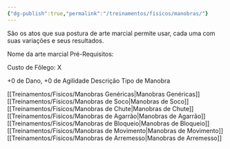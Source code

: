 ```yaml
---
{"dg-publish":true,"permalink":"/treinamentos/fisicos/manobras/"}
---
```


São os atos que sua postura de arte marcial permite usar, cada uma com suas variações e seus resultados.


Nome da arte marcial
Pré-Requisitos:

Custo de Fôlego:
X

+0 de Dano, +0 de Agilidade
Descrição
Tipo de Manobra

[[Treinamentos/Fisicos/Manobras Genéricas\|Manobras Genéricas]]
[[Treinamentos/Fisicos/Manobras de Soco\|Manobras de Soco]]
[[Treinamentos/Fisicos/Manobras de Chute\|Manobras de Chute]]
[[Treinamentos/Fisicos/Manobras de Agarrão\|Manobras de Agarrão]]
[[Treinamentos/Fisicos/Manobras de Bloqueio\|Manobras de Bloqueio]]
[[Treinamentos/Fisicos/Manobras de Movimento\|Manobras de Movimento]]
[[Treinamentos/Fisicos/Manobras de Arremesso\|Manobras de Arremesso]]

<script src="https://giscus.app/client.js"
        data-repo="Pl1z3r/suvantagi-wiki"
        data-repo-id="R_kgDONYZixw"
        data-category="Wiki Comments"
        data-category-id="DIC_kwDONYZix84Ck34K"
        data-mapping="pathname"
        data-strict="1"
        data-reactions-enabled="1"
        data-emit-metadata="0"
        data-input-position="top"
        data-theme="preferred_color_scheme"
        data-lang="pt"
        data-loading="lazy"
        crossorigin="anonymous"
        async>
</script>